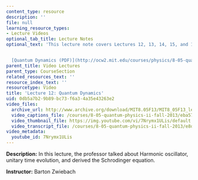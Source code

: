 ```yaml
---
content_type: resource
description: ''
file: null
learning_resource_types:
- Lecture Videos
optional_tab_title: Lecture Notes
optional_text: 'This lecture note covers Lectures 12, 13, 14, 15, and 16.


  [Quantum Dynamics (PDF)](http://ocw2.mit.edu/courses/physics/8-05-quantum-physics-ii-fall-2013/lecture-notes/MIT8_05F13_Chap_06.pdf)'
parent_title: Video Lectures
parent_type: CourseSection
related_resources_text: ''
resource_index_text: ''
resourcetype: Video
title: 'Lecture 12: Quantum Dynamics'
uid: 0db5a7b2-9b89-bc73-f6a3-4a35e43263e2
video_files:
  archive_url: http://www.archive.org/download/MIT8.05F13/MIT8_05F13_lec12_300k.mp4
  video_captions_file: /courses/8-05-quantum-physics-ii-fall-2013/eba57ee784d95007ab04bb7049adb5df_7Nrymx1ULis.vtt
  video_thumbnail_file: https://img.youtube.com/vi/7Nrymx1ULis/default.jpg
  video_transcript_file: /courses/8-05-quantum-physics-ii-fall-2013/e8dd95027ab0c781ffbe20761c19af96_7Nrymx1ULis.pdf
video_metadata:
  youtube_id: 7Nrymx1ULis
---
```


**Description:** In this lecture, the professor talked about Harmonic oscillator, unitary time evolution, and derived the Schrodinger equation.

**Instructor:** Barton Zwiebach
